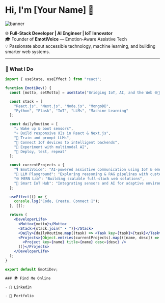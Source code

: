 # Hi, I'm [Your Name] 👋  

![banner](https://your-banner-image-link)  

🌐 **Full-Stack Developer | AI Engineer | IoT Innovator**  
🎓 Founder of **EmotiVoice** — Emotion-Aware Assistive Tech  
💡 Passionate about accessible technology, machine learning, and building smarter web systems.  

---

### 🧠 What I Do  
```jsx
import { useState, useEffect } from "react";

function EmotiDev() {
  const [motto, setMotto] = useState("Bridging IoT, AI, and the Web 🌐🤖❤️");

  const stack = [
    "React.js", "Next.js", "Node.js", "MongoDB", 
    "Python", "Flask", "IoT", "LLMs", "Machine Learning"
  ];

  const dailyRoutine = [
    "☕ Wake up & boot sensors",
    "⚛️ Build responsive UIs in React & Next.js",
    "🧠 Train and prompt LLMs",
    "📡 Connect IoT devices to intelligent backends",
    "💬 Experiment with multimodal AI",
    "🚀 Deploy, test, repeat"
  ];

  const currentProjects = {
    "🎙️ EmotiVoice": "AI-powered assistive communication using IoT & emotion recognition",
    "🤖 LLM Playground": "Exploring reasoning & RAG pipelines with custom prompts",
    "🌐 MERN Lab": "Building scalable full-stack web solutions",
    "📡 Smart IoT Hub": "Integrating sensors and AI for adaptive environments"
  };

  useEffect(() => {
    console.log("Code, Create, Connect 🔁");
  }, []);

  return (
    <DeveloperLife>
      <Motto>{motto}</Motto>
      <Stack>{stack.join(" • ")}</Stack>
      <Daily>{dailyRoutine.map((task) => <Task key={task}>{task}</Task>)}</Daily>
      <Projects>{Object.entries(currentProjects).map(([name, desc]) => (
        <Project key={name} title={name} desc={desc} />
      ))}</Projects>
    </DeveloperLife>
  );
}

export default EmotiDev;

### 🌍 Find Me Online

- 💼 LinkedIn

- 🧠 Portfolio


